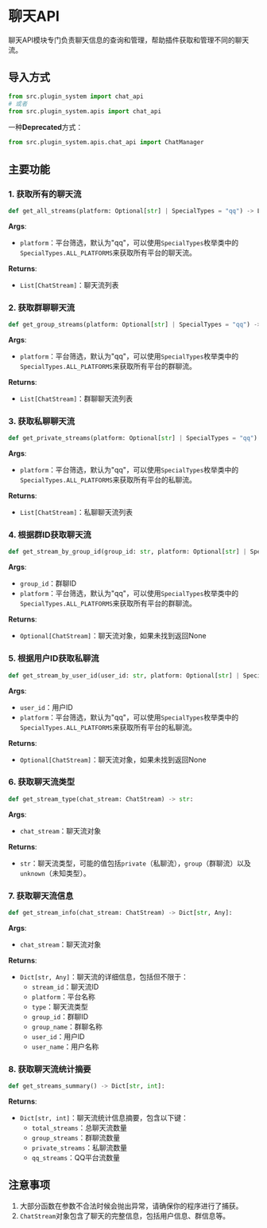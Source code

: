 # 聊天API

聊天API模块专门负责聊天信息的查询和管理，帮助插件获取和管理不同的聊天流。

## 导入方式

```python
from src.plugin_system import chat_api
# 或者
from src.plugin_system.apis import chat_api
```

一种**Deprecated**方式：
```python
from src.plugin_system.apis.chat_api import ChatManager
```

## 主要功能

### 1. 获取所有的聊天流

```python
def get_all_streams(platform: Optional[str] | SpecialTypes = "qq") -> List[ChatStream]:
```

**Args**:
- `platform`：平台筛选，默认为"qq"，可以使用`SpecialTypes`枚举类中的`SpecialTypes.ALL_PLATFORMS`来获取所有平台的聊天流。

**Returns**:
- `List[ChatStream]`：聊天流列表

### 2. 获取群聊聊天流

```python
def get_group_streams(platform: Optional[str] | SpecialTypes = "qq") -> List[ChatStream]:
```

**Args**:
- `platform`：平台筛选，默认为"qq"，可以使用`SpecialTypes`枚举类中的`SpecialTypes.ALL_PLATFORMS`来获取所有平台的群聊流。

**Returns**:
- `List[ChatStream]`：群聊聊天流列表

### 3. 获取私聊聊天流

```python
def get_private_streams(platform: Optional[str] | SpecialTypes = "qq") -> List[ChatStream]:
```

**Args**:
- `platform`：平台筛选，默认为"qq"，可以使用`SpecialTypes`枚举类中的`SpecialTypes.ALL_PLATFORMS`来获取所有平台的私聊流。

**Returns**:
- `List[ChatStream]`：私聊聊天流列表

### 4. 根据群ID获取聊天流

```python
def get_stream_by_group_id(group_id: str, platform: Optional[str] | SpecialTypes = "qq") -> Optional[ChatStream]:
```

**Args**:
- `group_id`：群聊ID
- `platform`：平台筛选，默认为"qq"，可以使用`SpecialTypes`枚举类中的`SpecialTypes.ALL_PLATFORMS`来获取所有平台的群聊流。

**Returns**:
- `Optional[ChatStream]`：聊天流对象，如果未找到返回None

### 5. 根据用户ID获取私聊流

```python
def get_stream_by_user_id(user_id: str, platform: Optional[str] | SpecialTypes = "qq") -> Optional[ChatStream]:
```

**Args**:
- `user_id`：用户ID
- `platform`：平台筛选，默认为"qq"，可以使用`SpecialTypes`枚举类中的`SpecialTypes.ALL_PLATFORMS`来获取所有平台的私聊流。

**Returns**:
- `Optional[ChatStream]`：聊天流对象，如果未找到返回None

### 6. 获取聊天流类型

```python
def get_stream_type(chat_stream: ChatStream) -> str:
```

**Args**:
- `chat_stream`：聊天流对象

**Returns**:
- `str`：聊天流类型，可能的值包括`private`（私聊流），`group`（群聊流）以及`unknown`（未知类型）。

### 7. 获取聊天流信息

```python
def get_stream_info(chat_stream: ChatStream) -> Dict[str, Any]:
```

**Args**:
- `chat_stream`：聊天流对象

**Returns**:
- `Dict[str, Any]`：聊天流的详细信息，包括但不限于：
    - `stream_id`：聊天流ID
    - `platform`：平台名称
    - `type`：聊天流类型
    - `group_id`：群聊ID
    - `group_name`：群聊名称
    - `user_id`：用户ID
    - `user_name`：用户名称

### 8. 获取聊天流统计摘要

```python
def get_streams_summary() -> Dict[str, int]:
```

**Returns**:
- `Dict[str, int]`：聊天流统计信息摘要，包含以下键：
    - `total_streams`：总聊天流数量
    - `group_streams`：群聊流数量
    - `private_streams`：私聊流数量
    - `qq_streams`：QQ平台流数量


## 注意事项

1. 大部分函数在参数不合法时候会抛出异常，请确保你的程序进行了捕获。
2. `ChatStream`对象包含了聊天的完整信息，包括用户信息、群信息等。